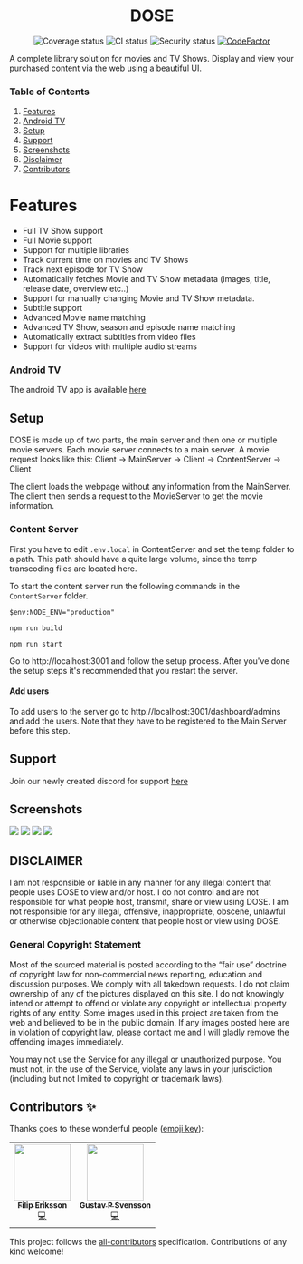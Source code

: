 <h1 align="center">DOSE</h1>

<div align="center">
  <img src="https://img.shields.io/badge/all_contributors-2-orange.svg?style=flat-square" alt="Coverage status">
  <img src="https://github.com/GustavPS/Dose/actions/workflows/main.yml/badge.svg" alt="CI status">
  <img src="https://github.com/GustavPS/Dose/actions/workflows/codeql-analysis.yml/badge.svg" alt="Security status">
  <a href="https://www.codefactor.io/repository/github/gustavps/dose"><img src="https://www.codefactor.io/repository/github/gustavps/dose/badge" alt="CodeFactor" /></a>
  
</div>


A complete library solution for movies and TV Shows. Display and view your purchased content via the web using a beautiful UI.

### Table of Contents
1. [Features](#Features)
2. [Android TV](#AndroidTV)
3. [Setup](#Setup)
4. [Support](#Support)
5. [Screenshots](#Screenshots)
6. [Disclaimer](#Disclaimer)
7. [Contributors](#Contributors)

# Features <a name="Features"></a>
* Full TV Show support
* Full Movie support
* Support for multiple libraries
* Track current time on movies and TV Shows
* Track next episode for TV Show
* Automatically fetches Movie and TV Show metadata (images, title, release date, overview etc..)
* Support for manually changing Movie and TV Show metadata.
* Subtitle support
* Advanced Movie name matching
* Advanced TV Show, season and episode name matching
* Automatically extract subtitles from video files
* Support for videos with multiple audio streams

### Android TV <a name="AndroidTV"></a>
The android TV app is available [here](https://github.com/GustavPS/DoseReactNative)

## Setup <a name="Setup"></a>
DOSE is made up of two parts, the main server and then one or multiple movie servers. Each movie server connects to a main server. A movie request looks like this:
Client -> MainServer -> Client -> ContentServer -> Client

The client loads the webpage without any information from the MainServer. The client then sends a request to the MovieServer to get the movie information.

### Content Server
First you have to edit `.env.local` in ContentServer and set the temp folder to a path. This path should have a quite large volume, since the temp transcoding files are located here.

To start the content server run the following commands in the `ContentServer` folder.

`$env:NODE_ENV="production"`

`npm run build`

`npm run start`

Go to http://localhost:3001 and follow the setup process. After you've done the setup steps it's recommended that you restart the server. 

#### Add users
To add users to the server go to http://localhost:3001/dashboard/admins and add the users. Note that they have to be registered to the Main Server before this step.

## Support <a name="Support"></a>
Join our newly created discord for support [here](https://discord.gg/fKeYBzwxrE)

## Screenshots <a name="Screenshots"></a>
<img src="https://user-images.githubusercontent.com/8510654/166718874-d591ea8e-fd8d-4b36-8326-30cc9b1f7db3.png"/>
<img src="https://user-images.githubusercontent.com/8510654/167170674-38ed5d21-a402-4ff8-93b7-839a4d15b2b4.png"/>
<img src="https://user-images.githubusercontent.com/8510654/167170857-4b08d67a-91e0-4edc-8ed2-07ad41a98d07.png"/>
<img src="https://user-images.githubusercontent.com/8510654/167170947-e1d57afb-0648-4877-9ccd-906d4a43f1ae.png"/>

## DISCLAIMER <a name="Disclaimer"></a>
I am not responsible or liable in any manner for any illegal content that people uses DOSE to view and/or host. I do not control and are not responsible for what people host, transmit, share or view using DOSE. I am not responsible for any illegal, offensive, inappropriate, obscene, unlawful or otherwise objectionable content that people host or view using DOSE.

### General Copyright Statement
Most of the sourced material is posted according to the “fair use” doctrine of copyright law for non-commercial news reporting, education and discussion purposes. We comply with all takedown requests.
I do not claim ownership of any of the pictures displayed on this site. I do not knowingly intend or attempt to offend or violate any copyright or intellectual property rights of any entity. Some images used in this project are taken from the web and believed to be in the public domain.
If any images posted here are in violation of copyright law, please contact me and I will gladly remove the offending images immediately.

You may not use the Service for any illegal or unauthorized purpose. You must not, in the use of the Service, violate any laws in your jurisdiction (including but not limited to copyright or trademark laws).

## Contributors ✨ <a name="Contributors"></a>

Thanks goes to these wonderful people ([emoji key](https://allcontributors.org/docs/en/emoji-key)):

<!-- ALL-CONTRIBUTORS-LIST:START - Do not remove or modify this section -->
<!-- prettier-ignore-start -->
<!-- markdownlint-disable -->
<table>
  <tr>
    <td align="center"><a href="https://github.com/weeklyvillain"><img src="https://avatars.githubusercontent.com/u/16028826?v=4?s=100" width="100px;" alt=""/><br /><sub><b>Filip Eriksson</b></sub></a><br /><a href="https://github.com/GustavPS/Dose/commits?author=weeklyvillain" title="Code">💻</a></td>
    <td align="center"><a href="https://github.com/GustavPS"><img src="https://avatars.githubusercontent.com/u/8510654?v=4?s=100" width="100px;" alt=""/><br /><sub><b>Gustav P Svensson</b></sub></a><br /><a href="https://github.com/GustavPS/Dose/commits?author=GustavPS" title="Code">💻</a></td>
  </tr>
</table>

<!-- markdownlint-restore -->
<!-- prettier-ignore-end -->

<!-- ALL-CONTRIBUTORS-LIST:END -->

This project follows the [all-contributors](https://github.com/all-contributors/all-contributors) specification. Contributions of any kind welcome!
